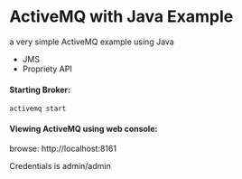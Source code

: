 # ActiveMQ with Java Example

a very simple ActiveMQ example using Java

- JMS
- Propriety API

#### Starting Broker:

```
activemq start
```

#### Viewing ActiveMQ using web console:

browse: http://localhost:8161

Credentials is admin/admin
